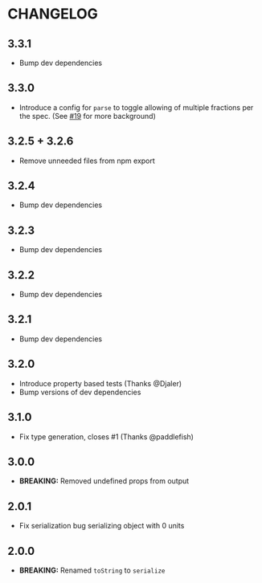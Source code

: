 # CHANGELOG

## 3.3.1

-   Bump dev dependencies

## 3.3.0

-   Introduce a config for `parse` to toggle allowing of multiple fractions per the spec. (See [#19](https://github.com/MelleB/tinyduration/issues/19) for more background)

## 3.2.5 + 3.2.6

-   Remove unneeded files from npm export

## 3.2.4

-   Bump dev dependencies

## 3.2.3

-   Bump dev dependencies

## 3.2.2

-   Bump dev dependencies

## 3.2.1

-   Bump dev dependencies

## 3.2.0

-   Introduce property based tests (Thanks @Djaler)
-   Bump versions of dev dependencies

## 3.1.0

-   Fix type generation, closes #1 (Thanks @paddlefish)

## 3.0.0

-   **BREAKING:** Removed undefined props from output

## 2.0.1

-   Fix serialization bug serializing object with 0 units

## 2.0.0

-   **BREAKING:** Renamed `toString` to `serialize`
